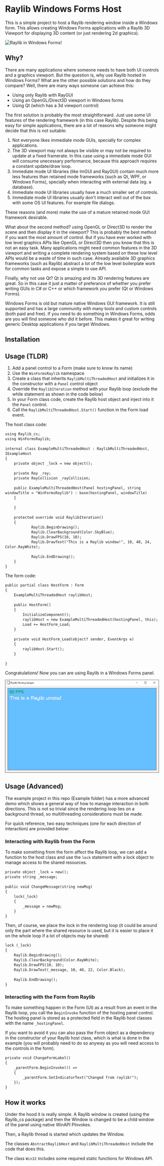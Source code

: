 # Raylib Windows Forms Host

This is a simple project to host a Raylib rendering window inside a Windows form. This allows creating Windows Forms applications with a Raylib 3D Viewport for displaying 3D content (or just rendering 2d graphics).

![Raylib in Windows Forms!](static/preview.gif)

## Why?

There are many applications where someone needs to have both UI controls and a graphics viewport. But the question is, why use Raylib hosted in Windows Forms? What are the other possible solutions and how do they compare?
Well, there are many ways someone can achieve this:

 - Using only Raylib with RayGUI
 - Using an OpenGL/Direct3D viewport in Windows forms
 - Using Qt (which has a 3d viewport control)

The first solution is probably the most straightforward. Just use some UI features of the rendering framework (in this case Raylib). Despite this being easy for simple applications, there are a lot of reasons why someone might decide that this is not suitable:

 1. Not everyone likes immediate mode GUIs, specially for complex applications.
 2. The 3D viewport may not always be visible or may not be required to update at a fixed framerate. In this case using a immediate mode GUI will consume unecessary performance, because this approach requires a constant update/draw loop.
 3. Immediate mode UI libraries (like ImGUI and RayGUI) contain much more less features than retained mode frameworks (such as Qt, WPF, or Windows Forms), specially when interacting with external data (eg. a database).
 4. Immediate mode UI libraries usually have a much smaller set of controls.
 5. Immediate mode UI libraries usually don't interact well out of the box with some OS UI features. For example file dialogs.

These reasons (and more) make the use of a mature retained mode GUI framework desirable.

What about the second method? using OpenGL or Direct3D to render the scene and then display it in the viewport? This is probably the best method if you want the most amount of control. But if you have ever worked with low level graphics APIs like OpenGL or Direct3D then you know that this is not an easy task. Many applications might need common features in the 3D viewport and writing a complete rendering system based on these low level APIs would be a waste of time in such case. Already available 3D graphics frameworks (such as Raylib) abstract a lot of the low level boilerplate work for common tasks and expose a simple to use  API.

Finally, why not use Qt? Qt is amazing and its 3D rendering features are great. So in this case it just a matter of preferance of whether you prefer writing GUIs in C# or C++ or which framework you prefer (Qt or Windows Forms). 

Windows Forms is old but mature native Windows GUI framework. It is still supported and has a large community with many tools and custom controls (both paid and free). If you need to do something in Windows Forms, odds are you will find someone who did it before. This makes it great for writing generic Desktop applications if you target Windows.

## Installation



## Usage (TLDR)

 1. Add a panel control to a Form (make sure to know its name)
 2. Use the `WinFormsRaylib` namespace
 3. Create a class that inherits `RaylibMultiThreadedHost` and initializes it in the constructor with a `Panel` control object
 4. Override the `RaylibIteration` method with your Raylib loop (exclude the while statement as shown in the code below)
 5. In your Form class code, create the Raylib host object and inject into it the `Panel` control.
 6. Call the `RaylibMultiThreadedHost.Start()` function in the Form load event.

The host class code:

    using Raylib_cs;
    using WinFormsRaylib;
    
    internal class ExampleMultiThreadedHost : RaylibMultiThreadedHost, IExampleHost
    {
        private object _lock = new object();

        private Ray _ray;
        private RayCollision _rayCollision;

        public ExampleMultiThreadedHost(Panel hostingPanel, string windowTitle = "WinFormsRaylib") : base(hostingPanel, windowTitle)
        {
            
        }

        protected override void RaylibIteration()
        {
                Raylib.BeginDrawing();
                Raylib.ClearBackground(Color.SkyBlue);
                Raylib.DrawFPS(10, 10);
                Raylib.DrawText("This is a Raylib window!", 10, 40, 24, Color.RayWhite);

                Raylib.EndDrawing(); 
        }
    }

The form code:

    public partial class HostForm : Form
	{
	    ExampleMultiThreadedHost raylibHost;

	    public HostForm()
	    {
	        InitializeComponent();
	        raylibHost = new ExampleMultiThreadedHost(hostingPanel, this);
	        Load += HostForm_Load;
	    }

	    private void HostForm_Load(object? sender, EventArgs e)
	    {
	        raylibHost.Start();
	    }

	}

Congratulations! Now you can are using Raylib in a Windows Forms panel.

![Raylib in Windows Forms!](static/sample-window.png)

## Usage (Advanced)

The example project in this repo (Example folder) has a more advanced demo which shows a general way of how to manage interaction in both directions. This is not so trivial since the rendering loop lies on a background thread, so multithreading considerations must be made.

For quick reference, two easy techniques (one for each direction of interaction) are provided below:

### Interacting with Raylib from the Form

To make something from the form affect the Raylib loop, we can add a function to the host class and use the `lock` statement with a lock object to manage access to the shared resources.

    private object _lock = new();
    private string _message;

    public void ChangeMessage(string newMsg)
    {
        lock(_lock)
        {
            _message = newMsg;
        }
    }

Then, of course, we place the lock in the rendering loop (it could be around only the part where the shared resource is used, but it is easier to place it on the whole loop if a lot of objects may be shared)

    lock (_lock)
    {
        Raylib.BeginDrawing();
        Raylib.ClearBackground(Color.RayWhite);
        Raylib.DrawFPS(10, 10);
        Raylib.DrawText(_message, 10, 40, 22, Color.Black);

        Raylib.EndDrawing(); 
    }

### Interacting with the Form from Raylib

To make something happen in the Form (UI) as a result from an event in the Raylib loop, you call the `BeginInvoke` function of the hosting panel control. The hosting panel is stored as a protected field in the Raylib host classes with the name `_hostingPanel`. 

If you want to avoid it you can also pass the Form object as a dependency in the constructor of your Raylib host class, which is what is done in the example (you will probably need to do so anyway as you will need access to the controls in the form).

    private void ChangeFormLabel()
    {
        _parentForm.BeginInvoke(() =>
        {
            _parentForm.SetIndicatorText("Changed from raylib!");
        });
    }

## How it works

Under the hood it is really simple. A Raylib window is created (using the Raylib_cs package) and then the Window is changed to be a child window of the panel using native WinAPI PInvokes.

Then, a Raylib thread is started which updates the Window.

The classes `AbstractRaylibHost` and `RaylibMultiThreadedHost` include the code that does this.

The class `Win32` includes some required static functions for Windows API.



